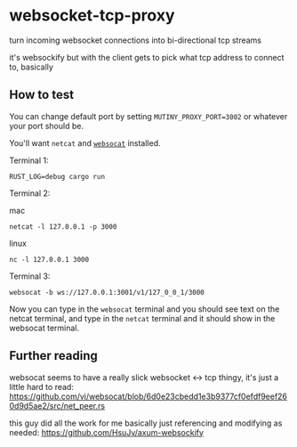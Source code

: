 # websocket-tcp-proxy

turn incoming websocket connections into bi-directional tcp streams

it's websockify but with the client gets to pick what tcp address to connect to, basically

## How to test

You can change default port by setting `MUTINY_PROXY_PORT=3002` or whatever your port should be.

You'll want `netcat` and [`websocat`](https://github.com/vi/websocat) installed.

Terminal 1:

```
RUST_LOG=debug cargo run
```

Terminal 2:

mac
```
netcat -l 127.0.0.1 -p 3000
```

linux
```
nc -l 127.0.0.1 3000
```

Terminal 3:

```
websocat -b ws://127.0.0.1:3001/v1/127_0_0_1/3000
```

Now you can type in the `websocat` terminal and you should see text on the netcat terminal, and type in the `netcat` terminal and it should show in the websocat terminal.

## Further reading

websocat seems to have a really slick websocket <-> tcp thingy, it's just a little hard to read:
https://github.com/vi/websocat/blob/6d0e23cbedd1e3b9377cf0efdf9eef260d9d5ae2/src/net_peer.rs

this guy did all the work for me basically just referencing and modifying as needed:
https://github.com/HsuJv/axum-websockify
